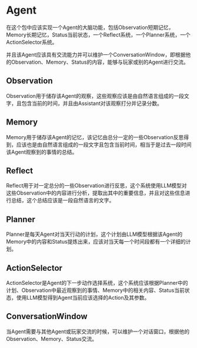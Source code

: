 # Agent

在这个包中应该实现一个Agent的大脑功能，包括Observation短期记忆，Memory长期记忆，Status当前状态，一个Reflect系统，一个Planner系统，一个ActionSelector系统。

并且该Agent应该具有交流能力并可以维护一个ConversationWindow，即根据他的Observation、Memory、Status的内容，能够与玩家或别的Agent进行交流。

## Observation

Observation用于储存该Agent的观察，这些观察应该是由自然语言组成的一段文字，且包含当前的时间，并且由Assistant对该观察打分并记录分数。

## Memory

Memory用于储存该Agent的记忆，该记忆由总分一定的一些Observation反思得到，应该也是由自然语言组成的一段文字且包含当前时间，相当于是过去一段时间该Agent观察到的事情的总结。

## Reflect

Reflect用于对一定总分的一些Observation进行反思，这个系统使用LLM模型对这些Observation中的内容进行分析，提取出其中的重要信息，并且对这些信息进行总结，这个总结应该是一段自然语言的文字。

## Planner

Planner是每天Agent对当天行动的计划，这个计划由LLM模型根据该Agent的Memory中的内容和Status提炼出来，应该对当天每一个时间段都有一个详细的计划。

## ActionSelector

ActionSelector是Agent的下一步动作选择系统，这个系统应该根据Planner中的计划、Observation中最近观察到的事情、Memory中的相关内容、Status当前状态，使用LLM模型得到Agent当前应该选择的Action及其参数。

## ConversationWindow

当Agent需要与其他Agent或玩家交流的时候，可以维护一个对话窗口，根据他的Observation、Memory、Status交流。